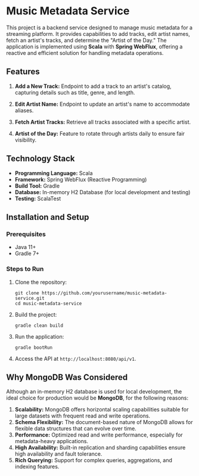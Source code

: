 
# Music Metadata Service

This project is a backend service designed to manage music metadata for a streaming platform. It provides capabilities to add tracks, edit artist names, fetch an artist's tracks, and determine the "Artist of the Day." The application is implemented using **Scala** with **Spring WebFlux**, offering a reactive and efficient solution for handling metadata operations.

## Features

1. **Add a New Track:** Endpoint to add a track to an artist's catalog, capturing details such as title, genre, and length.

2. **Edit Artist Name:** Endpoint to update an artist's name to accommodate aliases.

3. **Fetch Artist Tracks:** Retrieve all tracks associated with a specific artist.

4. **Artist of the Day:** Feature to rotate through artists daily to ensure fair visibility.

## Technology Stack

- **Programming Language:** Scala
- **Framework:** Spring WebFlux (Reactive Programming)
- **Build Tool:** Gradle
- **Database:** In-memory H2 Database (for local development and testing)
- **Testing:** ScalaTest

## Installation and Setup

### Prerequisites

- Java 11+
- Gradle 7+

### Steps to Run

1. Clone the repository:
   ```
   git clone https://github.com/yourusername/music-metadata-service.git
   cd music-metadata-service
   ```

2. Build the project:
   ```
   gradle clean build
   ```

3. Run the application:
   ```
   gradle bootRun
   ```

4. Access the API at `http://localhost:8080/api/v1`.

## Why MongoDB Was Considered

Although an in-memory H2 database is used for local development, the ideal choice for production would be **MongoDB**, for the following reasons:

1. **Scalability:** MongoDB offers horizontal scaling capabilities suitable for large datasets with frequent read and write operations.
2. **Schema Flexibility:** The document-based nature of MongoDB allows for flexible data structures that can evolve over time.
3. **Performance:** Optimized read and write performance, especially for metadata-heavy applications.
4. **High Availability:** Built-in replication and sharding capabilities ensure high availability and fault tolerance.
5. **Rich Querying:** Support for complex queries, aggregations, and indexing features.
